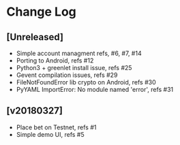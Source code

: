 # Change Log

## [Unreleased]

  - Simple account managment refs, #6, #7, #14
  - Porting to Android, refs #12
  - Python3 + greenlet install issue, refs #25
  - Gevent compilation issues, refs #29
  - FileNotFoundError lib crypto on Android, refs #30
  - PyYAML ImportError: No module named 'error', refs #31


## [v20180327]

  - Place bet on Testnet, refs #1
  - Simple demo UI, refs #5
